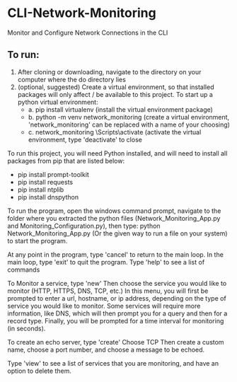 # CLI-Network-Monitoring
Monitor and Configure Network Connections in the CLI

## To run:
1. After cloning or downloading, navigate to the directory on your computer where the do directory lies
2. (optional, suggested) Create a virtual environment, so that installed packages will only affect / be available to this project. To start up a python virtual environment:
      * a. pip install virtualenv                (install the virtual environment package)
      * b. python -m venv network_monitoring     (create a virtual environment, 'network_monitoring' can be replaced with a name of your choosing)
      * c. network_monitoring \Scripts\activate   (activate the virtual environment, type 'deactivate' to close

To run this project, you will need Python installed, and will need to install all 
packages from pip that are listed below:
* pip install prompt-toolkit
* pip install requests
* pip install ntplib
* pip install dnspython


To run the program, open the windows command prompt,
navigate to the folder where you extracted the
python files (Network_Monitoring_App.py and Monitoring_Configuration.py), then type:
python Network_Monitoring_App.py
(Or the given way to run a file on your system)
to start the program.


At any point in the program, type 'cancel' to return to the main loop.
In the main loop, type 'exit' to quit the program.
Type 'help' to see a list of commands


To Monitor a service, type 'new'
Then choose the service you would like to monitor (HTTP, HTTPS, DNS, TCP, etc.)
In this menu, you will first be prompted to enter a url, hostname, or ip address, depending
on the type of service you would like to monitor.
Some services will require more information, like DNS, which will then prompt you for a 
query and then for a record type.
Finally, you will be prompted for a time interval for monitoring (in seconds).

To create an echo server, type 'create'
Choose TCP
Then create a custom name, choose a port number, and choose a message to be echoed.

Type 'view' to see a list of services that you are monitoring, and have an option to delete them.
